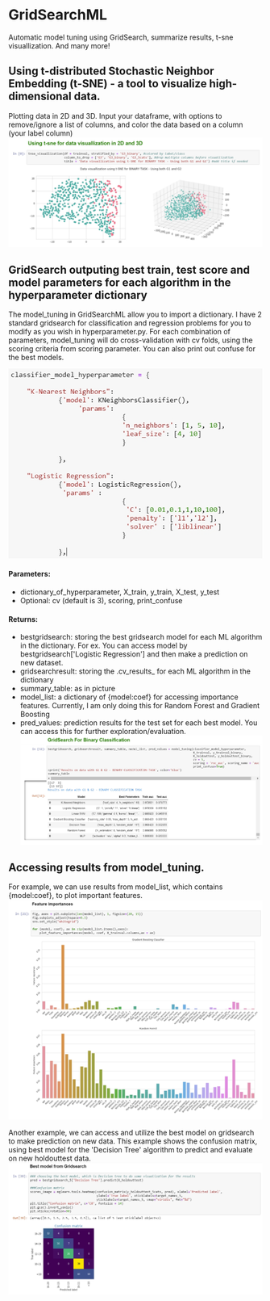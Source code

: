 # GridSearchML
Automatic model tuning using GridSearch,  summarize results, t-sne visuallization. And many more!

## Using t-distributed Stochastic Neighbor Embedding (t-SNE) - a tool to visualize high-dimensional data. 
Plotting data in 2D and 3D. Input your dataframe, with options to remove/ignore a list of columns, and color the data based on a column (your label column)
![T-SNE 2D and 3D](https://github.com/2miatran/GridSearchML/blob/master/t-sne%202D%20and%203D.jpg)

## GridSearch outputing best train, test score and model parameters for each algorithm in the hyperparameter dictionary
The model_tuning in GridSearchML allow you to import a dictionary. I have 2 standard gridsearch for classification and regression problems for you to modify as you wish in hyperparameter.py.
For each combination of parameters, model_tuning will do cross-validation with cv folds, using the scoring criteria from scoring parameter.
You can also print out confuse for the best models. 

![Dictionary of Hyperparameter](https://github.com/2miatran/GridSearchML/blob/master/Dictionary%20of%20Hyperparameter.jpg)

#### Parameters:
- dictionary_of_hyperparameter, X_train, y_train, X_test, y_test
- Optional: cv (default is 3), scoring, print_confuse

#### Returns:
- bestgridsearch: storing the best gridsearch model for each ML algorithm in the dictionary. For ex. You can access model by bestgridsearch['Logistic Regression'] and then make a prediction on new dataset.
- gridsearchresult: storing the .cv_results_ for each ML algorithm in the dictionary
- summary_table: as in picture
- model_list: a dictionary of {model:coef} for accessing importance features. Currently, I am only doing this for Random Forest and Gradient Boosting
- pred_values: prediction results for the test set for each best model. You can access this for further exploration/evaluation. 
![GridSearch](https://github.com/2miatran/GridSearchML/blob/master/GridSearchResults.jpg)

## Accessing results from model_tuning.
For example, we can use results from model_list, which contains {model:coef}, to plot important features. 
![Image description](https://github.com/2miatran/GridSearchML/blob/master/plot_feature_importance.jpg)

Another example, we can access and utilize the best model on gridsearch to make prediction on new data. This example shows the confusion matrix, using best model for the 'Decision Tree' algorithm to predict and evaluate on new holdouttest data. 
![](https://github.com/2miatran/GridSearchML/blob/master/confusion%20matric%20using%20best%20model%20from%20gridsearch%20on%20new%20data.jpg)
